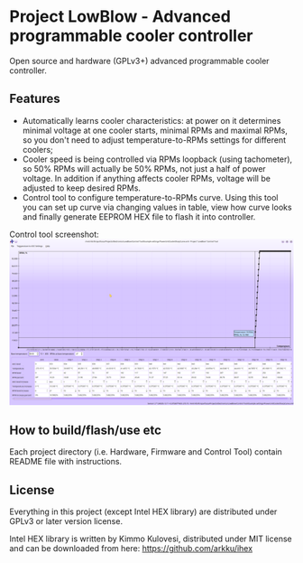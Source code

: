 # Project LowBlow - Advanced programmable cooler controller

Open source and hardware (GPLv3+) advanced programmable cooler controller.

## Features
- Automatically learns cooler characteristics: at power on it determines minimal voltage at one cooler starts, minimal RPMs and maximal RPMs, so you don't need to adjust temperature-to-RPMs settings for different coolers;
- Cooler speed is being controlled via RPMs loopback (using tachometer), so 50% RPMs will actually be 50% RPMs, not just a half of power voltage. In addition if anything affects cooler RPMs, voltage will be adjusted to keep desired RPMs.
- Control tool to configure temperature-to-RPMs curve. Using this tool you can set up curve via changing values in table, view how curve looks and finally generate EEPROM HEX file to flash it into controller.

Control tool screenshot:
![Control tool screenshot](https://raw.githubusercontent.com/WhiteFossa/LowBlow/master/ControlToolScreenshot.png)

## How to build/flash/use etc
Each project directory (i.e. Hardware, Firmware and Control Tool) contain README file with instructions.

## License
Everything in this project (except Intel HEX library) are distributed under GPLv3 or later version license.

Intel HEX library is written by  Kimmo Kulovesi, distributed under MIT license and can be downloaded from here: https://github.com/arkku/ihex
